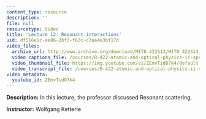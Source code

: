 ```yaml
---
content_type: resource
description: ''
file: null
resourcetype: Video
title: 'Lecture 12: Resonant interactions'
uid: df516e1c-ae86-2bf3-f63c-c7aa4e3bf17d
video_files:
  archive_url: http://www.archive.org/download/MIT8.422S13/MIT8_422S13_lec12_300k.mp4
  video_captions_file: /courses/8-422-atomic-and-optical-physics-ii-spring-2013/9c6ca1d83097567683a737367abaf91c_ZEmvTidO7k4.vtt
  video_thumbnail_file: https://img.youtube.com/vi/ZEmvTidO7k4/default.jpg
  video_transcript_file: /courses/8-422-atomic-and-optical-physics-ii-spring-2013/0f6e5ef196d8d93cbf3d606cb1bdd605_ZEmvTidO7k4.pdf
video_metadata:
  youtube_id: ZEmvTidO7k4
---
```


**Description:** In this lecture, the professor discussed Resonant scattering.

**Instructor:** Wolfgang Ketterle